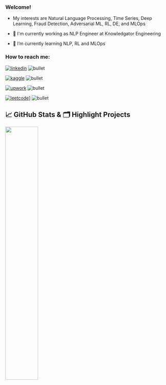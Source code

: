 ### Welcome!

- My interests are Natural Language Processing, Time Series, Deep Learning, Fraud Detection, Adversarial ML, RL, DE, and MLOps

- 🔭 I'm currently working as NLP Engineer at Knowledgator Engineering
- 🌱 I’m currently learning NLP, RL and MLOps



### How to reach me: 

[![linkedin](https://img.shields.io/static/v1?message=LinkedIn&label=&logo=linkedin&style=for-the-badge&color=0A66C2)](https://www.linkedin.com/in/sofiia-shaposhnikova-9854931b7)
![bullet](https://img.shields.io/static/v1?message=%E2%80%A2&label=&style=for-the-badge)

[![kaggle](https://img.shields.io/static/v1?message=Kaggle&label=&logo=Kaggle&style=for-the-badge&color=0A66C2)](https://www.kaggle.com/sofishaposhnikova)
![bullet](https://img.shields.io/static/v1?message=%E2%80%A2&label=&style=for-the-badge)

[![upwork](https://img.shields.io/static/v1?message=Upwork&label=&logo=Upwork&style=for-the-badge&color=0A66C2)](https://www.upwork.com/freelancers/~01a0f3397a94d7da27)
![bullet](https://img.shields.io/static/v1?message=%E2%80%A2&label=&style=for-the-badge)

[![leetcode](https://img.shields.io/static/v1?message=Leetcode&label=&logo=Leetcode&style=for-the-badge&color=0A66C2)](https://leetcode.com/sofi16616/)]
![bullet](https://img.shields.io/static/v1?message=%E2%80%A2&label=&style=for-the-badge)




## &#x1f4c8; GitHub Stats & 🗂️ Highlight Projects

<a href="https://github.com/zhao9797">
    <img align="left" width="45%" src="https://github-readme-stats.vercel.app/api?username=Teasotea&theme=nightowl&show_icons=true" />
</a>



<!--

Data Analysis, Machine Learning, Deep Learning,
Natural Language Processing, Computer Vision,
Reinforcement Learning, Time Series, MLOps

 
**Teasotea/Teasotea** is a ✨ _special_ ✨ repository because its `README.md` (this file) appears on your GitHub profile.

Here are some ideas to get you started:

- 🔭 I’m currently working on ...
- 🌱 I’m currently learning ...
- 👯 I’m looking to collaborate on ...
- 🤔 I’m looking for help with ...
- 💬 Ask me about ...
- 📫 How to reach me: ...
- 😄 Pronouns: ...
- ⚡ Fun fact: ...

### Interested in:
- python's advanced features, utils & libraries 📕
- software engineering best practices 🛠
- data processing and distributed computation frameworks 🚀
- dataflow automation, data quality, databases organization 📦
- cybersecurity & OSINT tools 🕵️‍♂️
- cool ML usecases and their high-level ideas behind 🤖
- MLOps tools and practices ⚗️
- data science competitions 🥇


-->

